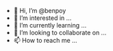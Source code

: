 - 👋 Hi, I’m @benpoy
- 👀 I’m interested in ...
- 🌱 I’m currently learning ...
- 💞️ I’m looking to collaborate on ...
- 📫 How to reach me ...

<!---
benpoy/benpoy is a ✨ special ✨ repository because its `README.md` (this file) appears on your GitHub profile.
You can click the Preview link to take a look at your changes.
--->
